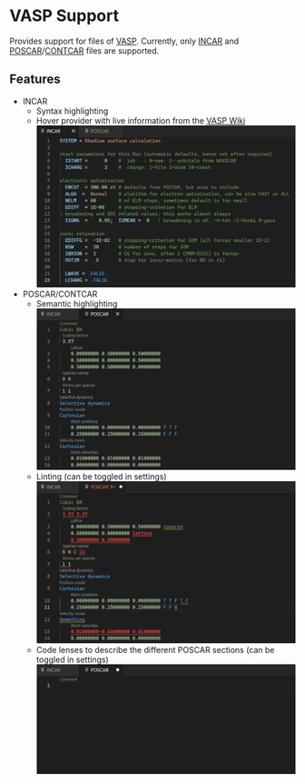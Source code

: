 # VASP Support

Provides support for files of [VASP](https://www.vasp.at/). Currently, only [INCAR](https://www.vasp.at/wiki/index.php/INCAR) and [POSCAR](https://www.vasp.at/wiki/index.php/POSCAR)/[CONTCAR](https://www.vasp.at/wiki/index.php/CONTCAR) files are supported.

## Features

* INCAR
    * Syntax highlighting
    * Hover provider with live information from the [VASP Wiki](https://www.vasp.at/wiki/index.php/The_VASP_Manual)
        ![INCAR hover](assets/incar-hover.gif)
* POSCAR/CONTCAR
    * Semantic highlighting
        ![POSCAR semantic tokens](assets/poscar-still.png)
    * Linting (can be toggled in settings)
        ![POSCAR errors](assets/poscar-linting.gif)
    * Code lenses to describe the different POSCAR sections (can be toggled in settings)
        ![POSCAR code lenses](assets/poscar-code-lens.gif)